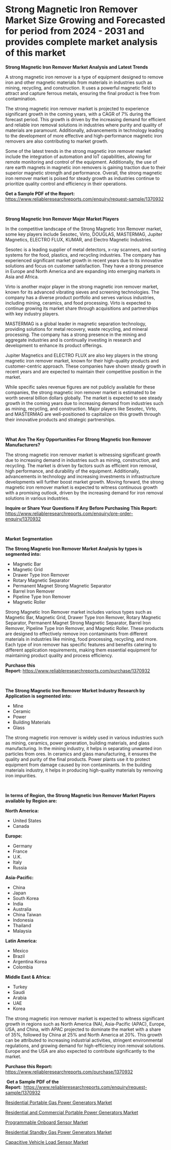 <p><h1>Strong Magnetic Iron Remover Market Size Growing and Forecasted for period from 2024 - 2031 and provides complete market analysis of this market</h1></p><p><strong>Strong Magnetic Iron Remover Market Analysis and Latest Trends</strong></p>
<p><p>A strong magnetic iron remover is a type of equipment designed to remove iron and other magnetic materials from materials in industries such as mining, recycling, and construction. It uses a powerful magnetic field to attract and capture ferrous metals, ensuring the final product is free from contamination.</p><p>The strong magnetic iron remover market is projected to experience significant growth in the coming years, with a CAGR of 7% during the forecast period. This growth is driven by the increasing demand for efficient and reliable iron removal solutions in industries where purity and quality of materials are paramount. Additionally, advancements in technology leading to the development of more effective and high-performance magnetic iron removers are also contributing to market growth.</p><p>Some of the latest trends in the strong magnetic iron remover market include the integration of automation and IoT capabilities, allowing for remote monitoring and control of the equipment. Additionally, the use of rare earth magnets in magnetic iron removers is gaining traction due to their superior magnetic strength and performance. Overall, the strong magnetic iron remover market is poised for steady growth as industries continue to prioritize quality control and efficiency in their operations.</p></p>
<p><strong>Get a Sample PDF of the Report:&nbsp;</strong> <a href="https://www.reliableresearchreports.com/enquiry/request-sample/1370932">https://www.reliableresearchreports.com/enquiry/request-sample/1370932</a></p>
<p>&nbsp;</p>
<p><strong>Strong Magnetic Iron Remover Major Market Players</strong></p>
<p><p>In the competitive landscape of the Strong Magnetic Iron Remover market, some key players include Sesotec, Virto, DOUGLAS, MASTERMAG, Jupiter Magnetics, ELECTRO FLUX, KUMAR, and Electro Magnetic Industries.</p><p>Sesotec is a leading supplier of metal detectors, x-ray scanners, and sorting systems for the food, plastics, and recycling industries. The company has experienced significant market growth in recent years due to its innovative solutions and focus on customer satisfaction. They have a strong presence in Europe and North America and are expanding into emerging markets in Asia and Africa.</p><p>Virto is another major player in the strong magnetic iron remover market, known for its advanced vibrating sieves and screening technologies. The company has a diverse product portfolio and serves various industries, including mining, ceramics, and food processing. Virto is expected to continue growing its market share through acquisitions and partnerships with key industry players.</p><p>MASTERMAG is a global leader in magnetic separation technology, providing solutions for metal recovery, waste recycling, and mineral processing. The company has a strong presence in the mining and aggregate industries and is continually investing in research and development to enhance its product offerings.</p><p>Jupiter Magnetics and ELECTRO FLUX are also key players in the strong magnetic iron remover market, known for their high-quality products and customer-centric approach. These companies have shown steady growth in recent years and are expected to maintain their competitive position in the market.</p><p>While specific sales revenue figures are not publicly available for these companies, the strong magnetic iron remover market is estimated to be worth several billion dollars globally. The market is expected to see steady growth in the coming years due to increasing demand from industries such as mining, recycling, and construction. Major players like Sesotec, Virto, and MASTERMAG are well-positioned to capitalize on this growth through their innovative products and strategic partnerships.</p></p>
<p>&nbsp;</p>
<p><strong>What Are The Key Opportunities For Strong Magnetic Iron Remover Manufacturers?</strong></p>
<p><p>The strong magnetic iron remover market is witnessing significant growth due to increasing demand in industries such as mining, construction, and recycling. The market is driven by factors such as efficient iron removal, high performance, and durability of the equipment. Additionally, advancements in technology and increasing investments in infrastructure developments will further boost market growth. Moving forward, the strong magnetic iron remover market is expected to witness continuous growth with a promising outlook, driven by the increasing demand for iron removal solutions in various industries.</p></p>
<p><strong>Inquire or Share Your Questions If Any Before Purchasing This Report:</strong> <a href="https://www.reliableresearchreports.com/enquiry/pre-order-enquiry/1370932">https://www.reliableresearchreports.com/enquiry/pre-order-enquiry/1370932</a></p>
<p>&nbsp;</p>
<p><strong>Market Segmentation</strong></p>
<p><strong>The Strong Magnetic Iron Remover Market Analysis by types is segmented into:</strong></p>
<p><ul><li>Magnetic Bar</li><li>Magnetic Grid</li><li>Drawer Type Iron Remover</li><li>Rotary Magnetic Separator</li><li>Permanent Magnet Strong Magnetic Separator</li><li>Barrel Iron Remover</li><li>Pipeline Type Iron Remover</li><li>Magnetic Roller</li></ul></p>
<p><p>Strong Magnetic Iron Remover market includes various types such as Magnetic Bar, Magnetic Grid, Drawer Type Iron Remover, Rotary Magnetic Separator, Permanent Magnet Strong Magnetic Separator, Barrel Iron Remover, Pipeline Type Iron Remover, and Magnetic Roller. These products are designed to effectively remove iron contaminants from different materials in industries like mining, food processing, recycling, and more. Each type of iron remover has specific features and benefits catering to different application requirements, making them essential equipment for maintaining product quality and process efficiency.</p></p>
<p><strong>Purchase this Report:&nbsp;</strong><a href="https://www.reliableresearchreports.com/purchase/1370932">https://www.reliableresearchreports.com/purchase/1370932</a></p>
<p>&nbsp;</p>
<p><strong>The Strong Magnetic Iron Remover Market Industry Research by Application is segmented into:</strong></p>
<p><ul><li>Mine</li><li>Ceramic</li><li>Power</li><li>Building Materials</li><li>Glass</li></ul></p>
<p><p>The strong magnetic iron remover is widely used in various industries such as mining, ceramics, power generation, building materials, and glass manufacturing. In the mining industry, it helps in separating unwanted iron particles from ores. In ceramics and glass manufacturing, it ensures the quality and purity of the final products. Power plants use it to protect equipment from damage caused by iron contaminants. In the building materials industry, it helps in producing high-quality materials by removing iron impurities.</p></p>
<p>&nbsp;</p>
<p><strong>In terms of Region, the Strong Magnetic Iron Remover Market Players available by Region are:</strong></p>
<p>
    <p> <strong> North America: </strong>
        <ul>
            <li>United States</li>
            <li>Canada</li>
        </ul>
        </p> 
    <p> <strong> Europe: </strong>
        <ul>
            <li>Germany</li>
            <li>France</li>
            <li>U.K.</li>
            <li>Italy</li>
            <li>Russia</li>
        </ul>
        </p> 
    <p> <strong> Asia-Pacific: </strong>
        <ul>
            <li>China</li>
            <li>Japan</li>
            <li>South Korea</li>
            <li>India</li>
            <li>Australia</li>
            <li>China Taiwan</li>
            <li>Indonesia</li>
            <li>Thailand</li>
            <li>Malaysia</li>
        </ul>
        </p> 
    <p> <strong> Latin America: </strong>
        <ul>
            <li>Mexico</li>
            <li>Brazil</li>
            <li>Argentina Korea</li>
            <li>Colombia</li>
        </ul>
        </p> 
    <p> <strong> Middle East & Africa: </strong>
        <ul>
            <li>Turkey</li>
            <li>Saudi</li>
            <li>Arabia</li>
            <li>UAE</li>
            <li>Korea</li>
        </ul>
    </p>
    </p>
<p><p>The strong magnetic iron remover market is expected to witness significant growth in regions such as North America (NA), Asia-Pacific (APAC), Europe, USA, and China, with APAC projected to dominate the market with a share of 35%, followed by China at 25% and North America at 20%. This growth can be attributed to increasing industrial activities, stringent environmental regulations, and growing demand for high-efficiency iron removal solutions. Europe and the USA are also expected to contribute significantly to the market.</p></p>
<p><strong>Purchase this Report: </strong><a href="https://www.reliableresearchreports.com/purchase/1370932">https://www.reliableresearchreports.com/purchase/1370932</a></p>
<p>&nbsp;<strong>Get a Sample PDF of the Report:&nbsp;&nbsp;</strong><a href="https://www.reliableresearchreports.com/enquiry/request-sample/1370932">https://www.reliableresearchreports.com/enquiry/request-sample/1370932</a></p>
<p><strong></strong></p>
<p><p><a href="https://medium.com/@laurynframi1907/residential-portable-gas-power-generators-market-competitive-analysis-market-trends-and-forecast-9e080481364e">Residential Portable Gas Power Generators Market</a></p><p><a href="https://medium.com/@laurynframi1907/residential-and-commercial-portable-power-generators-market-research-report-its-history-and-0b0c91b298c9">Residential and Commercial Portable Power Generators Market</a></p><p><a href="https://github.com/ChiragRP21/Market-Research-Report-List-3/blob/main/programmable-onboard-sensor-market.md">Programmable Onboard Sensor Market</a></p><p><a href="https://medium.com/@laurynframi1907/residential-standby-gas-power-generators-nbsp-market-focuses-on-market-share-size-and-projected-5e59b8988470">Residential Standby Gas Power Generators Market</a></p><p><a href="https://github.com/maliyahmorrow6654/Market-Research-Report-List-3/blob/main/capacitive-vehicle-load-sensor-market.md">Capacitive Vehicle Load Sensor Market</a></p></p>